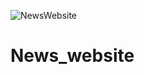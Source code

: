 ![NewsWebsite](https://user-images.githubusercontent.com/60494696/115710792-5c0e6f00-a390-11eb-9611-838cf079735f.PNG)
# News_website

